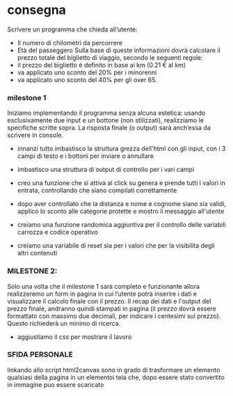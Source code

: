 # consegna

Scrivere un programma che chieda all’utente:

- Il numero di chilometri da percorrere
- Età del passeggero
  Sulla base di queste informazioni dovrà calcolare il prezzo totale del biglietto di viaggio, secondo le seguenti regole:
- il prezzo del biglietto è definito in base ai km (0.21 € al km)
- va applicato uno sconto del 20% per i minorenni
- va applicato uno sconto del 40% per gli over 65.

### milestone 1

Iniziamo implementando il programma senza alcuna estetica: usando esclusivamente due input e un bottone (non stilizzati), realizziamo le specifiche scritte sopra. La risposta finale (o output) sarà anch’essa da scrivere in console.

- innanzi tutto imbastisco la struttura grezza dell'html con gli input, con i 3 campi di testo e i bottoni per inviare o annullare

- imbastisco una struttura di output di controllo per i vari campi

- creo una funzione che si attiva al click su genera e prende tutti i valori in entrata, controllando che siano compilati correttamente

- dopo aver controllato che la distanza e nome e cognome siano sia validi, applico lo sconto alle categorie protette e mostro il messaggio all'utente

- creiamo una funzione randomica aggiuntiva per il controllo delle variabili carrozza e codice operativo

- creiamo una variabile di reset sia per i valori che per la visibilita degli altri contenuti

### MILESTONE 2:

Solo una volta che il milestone 1 sarà completo e funzionante allora realizzeremo un form in pagina in cui l’utente potrà inserire i dati e visualizzare il calcolo finale con il prezzo.
Il recap dei dati e l'output del prezzo finale, andranno quindi stampati in pagina (il prezzo dovrà essere formattato con massimo due decimali, per indicare i centesimi sul prezzo). Questo richiederà un minimo di ricerca.

- aggiustiamo il css per mostrare il lavoro

### SFIDA PERSONALE

linkando allo script html2canvas sono in grado di trasformare un elemento qualsiasi della pagina in un elementoi tela che, dopo essere stato convertito in immagine puo essere scaricato
